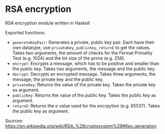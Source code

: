 # RSA encryption

RSA encryption module written in Haskell 

Exported functions:

- ```generateKeyPair```: Generates a private, public key pair. Each have their own datatype, use ```privateKey```, ```publicKey```, ```returnE``` to get the values.
  Takes two arguments, the amount of checks for the Fermat Primality Test (e.g. 1024) and the bit size of the prime (e.g. 256).
- ```encrypt```: Encrypts a message, which has to be positive and smaller than the public key. 
  Takes two arguments, the message and the public key.
- ```decrypt```: Decrypts an encrypted message.
  Takes three arguments, the message, the private key and the public key.
- ```privateKey```: Returns the value of the private key.
  Takes the private key as argument.
- ```publicKey```: Returns the value of the public key.
  Takes the public key as argument.
- ```returnE```: Returns the *e* value used for the encrpytion (e.g. 65537).
  Takes the public key as argument.
  
Sources: https://en.wikipedia.org/wiki/RSA_%28cryptosystem%29#Key_generation
